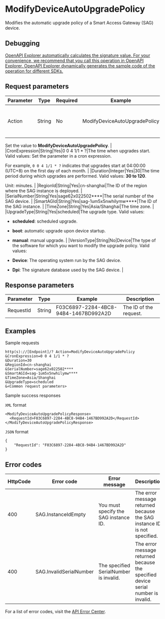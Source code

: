 # ModifyDeviceAutoUpgradePolicy

Modifies the automatic upgrade policy of a Smart Access Gateway \(SAG\) device.

## Debugging

[OpenAPI Explorer automatically calculates the signature value. For your convenience, we recommend that you call this operation in OpenAPI Explorer. OpenAPI Explorer dynamically generates the sample code of the operation for different SDKs.](https://api.aliyun.com/#product=Smartag&api=ModifyDeviceAutoUpgradePolicy&type=RPC&version=2018-03-13)

## Request parameters

|Parameter|Type|Required|Example|Description|
|---------|----|--------|-------|-----------|
|Action|String|No|ModifyDeviceAutoUpgradePolicy|The operation that you want to perform.

 Set the value to **ModifyDeviceAutoUpgradePolicy**. |
|CronExpression|String|Yes|0 0 4 1/1 \* ?|The time when upgrades start. Valid values: Set the parameter in a cron expression.

 For example, `0 0 4 1/1 * ?` indicates that upgrades start at 04:00:00 \(UTC+8\) on the first day of each month. |
|Duration|Integer|Yes|30|The time period during which upgrades are performed. Valid values: **30 to 120**.

 Unit: minutes. |
|RegionId|String|Yes|cn-shanghai|The ID of the region where the SAG instance is deployed. |
|SerialNumber|String|Yes|sage62x022502\*\*\*\*|The serial number of the SAG device. |
|SmartAGId|String|Yes|sag-1um5x5nwhilymw\*\*\*\*|The ID of the SAG instance. |
|TimeZone|String|Yes|Asia/Shanghai|The time zone. |
|UpgradeType|String|Yes|scheduled|The upgrade type. Valid values:

 -   **scheduled**: scheduled upgrade.
-   **boot**: automatic upgrade upon device startup.
-   **manual**: manual upgrade. |
|VersionType|String|No|Device|The type of the software for which you want to modify the upgrade policy. Valid values:

 -   **Device**: The operating system run by the SAG device.
-   **Dpi**: The signature database used by the SAG device. |

## Response parameters

|Parameter|Type|Example|Description|
|---------|----|-------|-----------|
|RequestId|String|F03C6897-2284-4BC8-94B4-1467BD992A2D|The ID of the request. |

## Examples

Sample requests

```
http(s)://[Endpoint]/? Action=ModifyDeviceAutoUpgradePolicy
&CronExpression=0 0 4 1/1 * ?
&Duration=30
&RegionId=cn-shanghai
&SerialNumber=sage62x022502****
&SmartAGId=sag-1um5x5nwhilymw****
&TimeZone=Asia/Shanghai
&UpgradeType=scheduled
&<Common request parameters>
```

Sample success responses

`XML` format

```
<ModifyDeviceAutoUpgradePolicyResponse>
  <RequestId>F03C6897-2284-4BC8-94B4-1467BD992A2D</RequestId>
</ModifyDeviceAutoUpgradePolicyResponse>
```

`JSON` format

```
{
	"RequestId": "F03C6897-2284-4BC8-94B4-1467BD992A2D"
}
```

## Error codes

|HttpCode|Error code|Error message|Description|
|--------|----------|-------------|-----------|
|400|SAG.InstanceIdEmpty|You must specify the SAG instance ID.|The error message returned because the SAG instance ID is not specified.|
|400|SAG.InvalidSerialNumber|The specified SerialNumber is invalid.|The error message returned because the specified device serial number is invalid.|

For a list of error codes, visit the [API Error Center](https://error-center.alibabacloud.com/status/product/Smartag).

